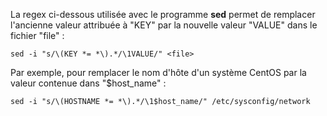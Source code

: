 La regex ci-dessous utilisée avec le programme **sed** permet de remplacer l'ancienne valeur attribuée à "KEY" par la nouvelle valeur "VALUE" dans le fichier "file" :

    sed -i "s/\(KEY *= *\).*/\1VALUE/" <file>

Par exemple, pour remplacer le nom d'hôte d'un système CentOS par la valeur contenue dans "$host_name" :

    sed -i "s/\(HOSTNAME *= *\).*/\1$host_name/" /etc/sysconfig/network
